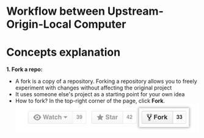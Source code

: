 # Workflow between Upstream-Origin-Local Computer

# Concepts explanation
**1. Fork a repo:**
   - A fork is a copy of a repository. Forking a repository allows you to freely experiment with changes without affecting the original project
   - It uses someone else's project as a starting point for your own idea
   - How to fork? In the top-right corner of the page, click **Fork**. ![Fork](https://github.com/chunxia2020/Github-Configuration/blob/master/Images/fork_button.jpg)

